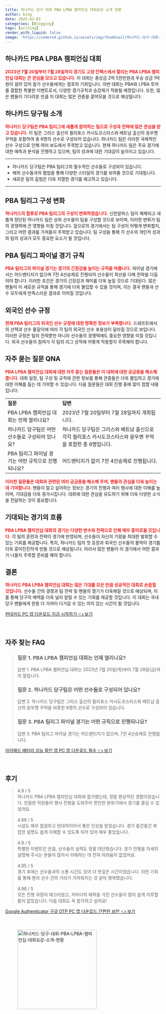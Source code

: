 ```yaml
---
title: 하나카드 당구 대회 PBA LPBA 챔피언십 대회요강 소개 현황
author: bing
date: 2025-02-03
categories: [Blogging]
tags: [writing]
render_with_liquid: false
image: 'https://somered.github.io/assets/img/thumbnail/하나카드-당구-대회-PBA-LPBA-챔피언십-대회요강-소개-현황.webp'
---
```



<h2 id='하나카드 PBA LPBA 챔피언십 대회'>하나카드 PBA LPBA 챔피언십 대회</h2>

<p><b><span style="color: #ee2323;">2023년 7월 20일부터 7월 28일까지 경기도 고양 킨텍스에서 열리는 PBA LPBA 챔피언십 대회는 큰 관심을 모으고 있습니다.</span></b> 이 대회는 총상금 2억 5천만원과 우승 상금 1억원이 걸려 있어 참가 선수들에게는 절호의 기회입니다. 이번 대회는 PBA와 LPBA 투어를 결합한 특별한 이벤트로서, 다양한 경기규칙과 승강제가 적용될 예정입니다. 또한, 많은 팬들이 기다려온 만큼 이 대회는 많은 관중을 끌어모을 것으로 예상됩니다.</p>

<h2 id='하나카드 당구팀 소개'>하나카드 당구팀 소개</h2>

<p><b><span style="color: #ee2323;">하나카드 당구팀은 PBA 팀리그에 새롭게 참여하는 팀으로 구성과 전략에 많은 관심을 받고 있습니다.</span></b> 이 팀은 그리스 출신의 필리포스 카시도코스타스와 베트남 출신의 응우옌 꾸억을 포함하여 총 6명의 선수로 구성되어 있습니다. 하나카드 팀은 이러한 국제적인 선수 구성으로 인해 여러 보도에서 주목받고 있습니다. 현재 하나카드 팀은 주요 경기에 대한 예측과 분석을 진행하고 있으며, 팀의 성과에 대한 기대감이 높아지고 있습니다.</p>

<hr />

<ul>
    <li>하나카드 당구팀은 PBA 팀리그의 필수적인 선수들로 구성되어 있습니다.</li>
    <li>해외 선수들과의 협업을 통해 다양한 스타일의 경기를 보여줄 것으로 기대됩니다.</li>
    <li>새로운 팀의 출범은 더욱 치열한 경기를 예고하고 있습니다.</li>
</ul>

<hr />

<h2 id='PBA 팀리그 구성 변화'>PBA 팀리그 구성 변화</h2>

<p><b><span style="color: #ee2323;">하나카드의 합류로 PBA 팀리그의 구성이 변화하였습니다.</span></b> 신한알파스 팀이 해체되고 새롭게 창단된 하나카드 팀은 상위 선수들이 팀을 구성할 것으로 보이며, 이러한 변화가 팀의 경쟁력에 큰 영향을 미칠 것입니다. 앞으로의 경기에서는 팀 구성이 어떻게 변화할지, 그리고 어떤 결과를 가져올지 주목받고 있습니다. 팀 구성을 통해 각 선수의 개인적 성과와 팀의 성과가 모두 중요한 요소가 될 것입니다.</p>

<h2 id='PBA 팀리그 파이널 경기 규칙'>PBA 팀리그 파이널 경기 규칙</h2>

<p><b><span style="color: #ee2323;">PBA 팀리그의 파이널 경기는 경기의 긴장감을 높이는 규칙을 따릅니다.</span></b> 파이널 경기에서는 어드밴티지가 없으며 7전 4선승제로 진행되어 선수들이 최선을 다해 전략을 다듬어야 합니다. 이러한 조건은 경기의 긴장감과 재미를 더욱 높일 것으로 기대된다. 많은 팬들이 이 새로운 규칙을 통해 경기에 더욱 몰입할 수 있을 것이며, 이는 결국 팬들과 선수 모두에게 만족스러운 결과로 이어질 것입니다.</p>

<h2 id='외국인 선수 규정'>외국인 선수 규정</h2>

<p><b><span style="color: #ee2323;">현재 PBA 팀리그의 외국인 선수 규정에 대한 명확한 정보가 부족합니다.</span></b> 드래프트에서의 선택과 선수 물갈이에 따라 각 팀의 외국인 선수 포용성이 달라질 것으로 보입니다. 이러한 규정은 팀의 전략뿐만 아니라 선수들의 경쟁력에도 중요한 영향을 미칠 것입니다. 외국 선수들의 참여가 각 팀의 리그 성적에 어떻게 작용할지 주목해야 합니다.</p>

<h2 id='자주 묻는 질문 QNA'>자주 묻는 질문 QNA</h2>

<p><b><span style="color: #ee2323;">PBA LPBA 챔피언십 대회에 대한 자주 묻는 질문들은 이 대회에 대한 궁금증을 해소해 줍니다.</span></b> 대회 일정, 팀 구성 및 규칙에 관한 정보를 통해 관중들은 더욱 몰입하고 경기에 대한 이해를 돕는 데 기여할 수 있습니다. 다음 질문들은 대회 진행 중에 많이 접할 내용입니다:</p>

<table>
    <tr>
        <td><b>질문</b></td>
        <td><b>답변</b></td>
    </tr>
    <tr>
        <td>PBA LPBA 챔피언십 대회는 언제 열리나요?</td>
        <td>2023년 7월 20일부터 7월 28일까지 개최됩니다.</td>
    </tr>
    <tr>
        <td>하나카드 당구팀은 어떤 선수들로 구성되어 있나요?</td>
        <td>하나카드 당구팀은 그리스와 베트남 출신으로 각각 필리포스 카시도코스타스와 응우옌 꾸억을 포함한 총 6명입니다.</td>
    </tr>
    <tr>
        <td>PBA 팀리그 파이널 경기는 어떤 규칙으로 진행되나요?</td>
        <td>어드밴티지가 없이 7전 4선승제로 진행됩니다.</td>
    </tr>
</table>

<p><b><span style="color: #ee2323;">이러한 질문들은 대회와 관련된 여러 궁금증을 해소해 주며, 팬들의 관심을 더욱 높이는 데 기여합니다.</span></b> 팬들이 알고 싶어하는 정보는 경기의 진행과 여러 행사에 대한 이해를 높이며, 기대감을 더욱 증가시킵니다. 대회에 대한 관심을 유도하기 위해 더욱 다양한 소식을 전달하는 것이 중요합니다.</p>

<h2 id='기대되는 경기의 흐름'>기대되는 경기의 흐름</h2>

<p><b><span style="color: #ee2323;">PBA LPBA 챔피언십 대회의 경기는 다양한 변수와 전략으로 인해 매우 흥미로울 것입니다.</span></b> 각 팀의 훈련과 전략이 경기에 반영되며, 선수들이 자신의 기량을 최대한 발휘할 수 있는 기회를 제공합니다. 특히, 하나카드 팀의 첫 등장과 외국인 선수들의 활약이 경기를 더욱 흥미진진하게 만들 것으로 예상됩니다. 따라서 많은 팬들이 이 경기에서 어떤 결과가 나올지 주목할 준비를 해야 합니다.</p>

<h2 id='결론'>결론</h2>

<p><b><span style="color: #ee2323;">하나카드 PBA LPBA 챔피언십 대회는 많은 기대를 모은 만큼 성공적인 대회로 손꼽힐 것입니다.</span></b> 선수들 간의 경쟁과 팀 전략 및 팬들의 열기가 더욱해질 것으로 예상되며, 이를 통해 당구의 매력을 더욱 널리 알릴 수 있는 기회를 제공할 것입니다. 이 대회는 국내 당구 팬들에게 한층 더 가까이 다가갈 수 있는 의미 있는 시간이 될 것입니다.</p>


<p><a class="click-button" title="현대카드 PC 앱 다운로드 지금 시작하기" href="https://somered.github.io/posts/%ED%98%84%EB%8C%80%EC%B9%B4%EB%93%9C-PC-%EC%95%B1-%EB%8B%A4%EC%9A%B4%EB%A1%9C%EB%93%9C-%EC%A7%80%EA%B8%88-%EC%8B%9C%EC%9E%91%ED%95%98%EA%B8%B0/" rel="dofollow">현대카드 PC 앱 다운로드 지금 시작하기 👈 보기</a></p><br>
<h2 id='자주_찾는_FAQ'>자주 찾는 FAQ</h2>
<div itemscope="" itemtype="https://schema.org/FAQPage"> 
<blockquote> 
<div itemscope="" itemprop="mainEntity" itemtype="https://schema.org/Question"> 
<h3 itemprop="name">질문 1. PBA LPBA 챔피언십 대회는 언제 열리나요?</h3> 
<div itemscope="" itemprop="acceptedAnswer" itemtype="https://schema.org/Answer"> 
<span itemprop="text"> 
<p>답변 1. PBA LPBA 챔피언십 대회는 2023년 7월 20일(목)부터 7월 28일(금)까지 열립니다.</p> 
</span> 
</div> 
</div> 
<div itemscope="" itemprop="mainEntity" itemtype="https://schema.org/Question"> 
<h3 itemprop="name">질문 2. 하나카드 당구팀은 어떤 선수들로 구성되어 있나요?</h3> 
<div itemscope="" itemprop="acceptedAnswer" itemtype="https://schema.org/Answer"> 
<span itemprop="text"> 
<p>답변 2. 하나카드 당구팀은 그리스 출신의 필리포스 카시도코스타스와 베트남 출신의 응우옌 꾸억을 비롯한 6명의 선수로 구성되어 있습니다.</p> 
</span> 
</div> 
</div> 
<div itemscope="" itemprop="mainEntity" itemtype="https://schema.org/Question"> 
<h3 itemprop="name">질문 3. PBA 팀리그 파이널 경기는 어떤 규칙으로 진행되나요?</h3> 
<div itemscope="" itemprop="acceptedAnswer" itemtype="https://schema.org/Answer"> 
<span itemprop="text"> 
<p>답변 3. PBA 팀리그 파이널 경기는 어드밴티지가 없으며, 7전 4선승제로 진행됩니다.</p> 
</span> 
</div> 
</div> 
</blockquote> 
</div>
<p><a class="click-button" title="아이패드 배터리 성능 확인 앱 PC 앱 다운로드 필수" href="https://somered.github.io/posts/%EC%95%84%EC%9D%B4%ED%8C%A8%EB%93%9C-%EB%B0%B0%ED%84%B0%EB%A6%AC-%EC%84%B1%EB%8A%A5-%ED%99%95%EC%9D%B8-%EC%95%B1-PC-%EC%95%B1-%EB%8B%A4%EC%9A%B4%EB%A1%9C%EB%93%9C-%ED%95%84%EC%88%98/" rel="dofollow">아이패드 배터리 성능 확인 앱 PC 앱 다운로드 필수 👈 보기</a></p><br>
<h2 id='후기'>후기</h2>
<div itemscope itemtype="https://schema.org/Product">
  <blockquote>
  <div itemprop="review" itemscope itemtype="https://schema.org/Review">
      <div itemprop="reviewRating" itemscope itemtype="https://schema.org/Rating"> <span itemprop="ratingValue">4.9</span> / <span itemprop="bestRating">5</span> </div>
      <span itemprop="reviewBody">하나카드 PBA LPBA 챔피언십 대회에 참가했는데, 정말 환상적인 경험이었습니다. 친절한 직원들이 행사 진행을 도와주어 편안한 분위기에서 경기를 즐길 수 있었어요.</span>
  </div>
  <br>
  <div itemprop="review" itemscope itemtype="https://schema.org/Review">
      <div itemprop="reviewRating" itemscope itemtype="https://schema.org/Rating"> <span itemprop="ratingValue">4.88</span> / <span itemprop="bestRating">5</span> </div>
      <span itemprop="reviewBody">시설도 매우 깔끔하고 현대적이어서 좋은 인상을 받았습니다. 경기 중간중간 복잡한 설명도 쉽게 이해할 수 있도록 되어 있어 매우 좋았습니다.</span>
  </div>
  <br>
  <div itemprop="review" itemscope itemtype="https://schema.org/Review">
      <div itemprop="reviewRating" itemscope itemtype="https://schema.org/Rating"> <span itemprop="ratingValue">4.9</span> / <span itemprop="bestRating">5</span> </div>
      <span itemprop="reviewBody">특별한 이벤트인 만큼, 선수들의 실력도 정말 대단했습니다. 경기 진행을 자세히 설명해 주시는 분들이 많아서 이해하는 데 전혀 어려움이 없었어요.</span>
  </div>
  <br>
  <div itemprop="review" itemscope itemtype="https://schema.org/Review">
      <div itemprop="reviewRating" itemscope itemtype="https://schema.org/Rating"> <span itemprop="ratingValue">4.95</span> / <span itemprop="bestRating">5</span> </div>
      <span itemprop="reviewBody">경기 후에는 선수들과의 소통 시간도 있어 더 뜻깊은 시간이었습니다. 이런 기회를 통해 팬과 선수 간의 거리가 가까워지는 것 같아 행복했습니다.</span>
  </div>
  <br>
  <div itemprop="review" itemscope itemtype="https://schema.org/Review">
      <div itemprop="reviewRating" itemscope itemtype="https://schema.org/Rating"> <span itemprop="ratingValue">4.98</span> / <span itemprop="bestRating">5</span> </div>
      <span itemprop="reviewBody">모든 진행 과정이 매끄러웠고, 저마다의 매력을 가진 선수들이 많아 쉽게 지루할 틈이 없었습니다. 다음 대회도 꼭 참가하고 싶어요!</span>
  </div>
  </blockquote>
</div>
<p><a class="click-button" title="Google Authenticator 구글 OTP PC 앱 다운로드 간편한 보안" href="https://somered.github.io/posts/Google-Authenticator-%EA%B5%AC%EA%B8%80-OTP-PC-%EC%95%B1-%EB%8B%A4%EC%9A%B4%EB%A1%9C%EB%93%9C-%EA%B0%84%ED%8E%B8%ED%95%9C-%EB%B3%B4%EC%95%88/" rel="dofollow">Google Authenticator 구글 OTP PC 앱 다운로드 간편한 보안 👈 보기</a></p><br>
<figure class="image"><img src="https://somered.github.io/assets/img/thumbnail/하나카드-당구-대회-PBA-LPBA-챔피언십-대회요강-소개-현황.webp" alt="하나카드-당구-대회-PBA-LPBA-챔피언십-대회요강-소개-현황" width="256" height="256"></figure>